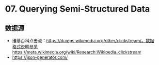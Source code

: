 # 07. Querying Semi-Structured Data

## 数据源
- 维基百科点击流：https://dumps.wikimedia.org/other/clickstream/。数据格式说明参见 https://meta.wikimedia.org/wiki/Research:Wikipedia_clickstream
- https://json-generator.com/
